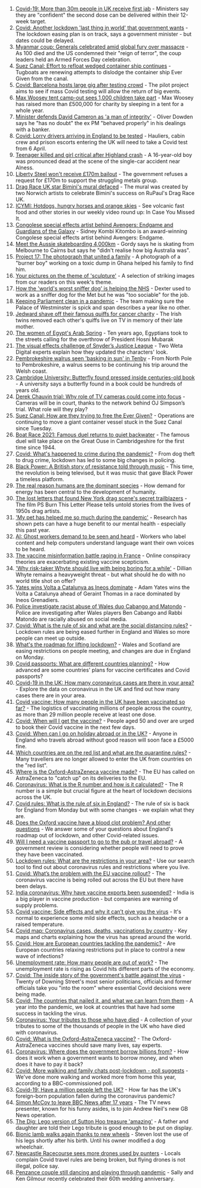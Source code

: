 1. [Covid-19: More than 30m people in UK receive first jab](https://www.bbc.co.uk/news/uk-56554905) - Ministers say they are "confident" the second dose can be delivered within their 12-week target.
2. [Covid: Another lockdown 'last thing in world' that government wants](https://www.bbc.co.uk/news/uk-56553128) - The lockdown easing plan is on track, says a government minister - but dates could be delayed.
3. [Myanmar coup: Generals celebrated amid global fury over massacre](https://www.bbc.co.uk/news/world-asia-56547381) - As 100 died and the US condemned their "reign of terror", the coup leaders held an Armed Forces Day celebration.
4. [Suez Canal: Effort to refloat wedged container ship continues](https://www.bbc.co.uk/news/world-middle-east-56547383) - Tugboats are renewing attempts to dislodge the container ship Ever Given from the canal.
5. [Covid: Barcelona hosts large gig after testing crowd](https://www.bbc.co.uk/news/world-europe-56556451) - The pilot project aims to see if mass Covid testing will allow the return of big events.
6. [Max Woosey tent camp-out sees 1,000 children take part](https://www.bbc.co.uk/news/uk-england-devon-56548931) - Max Woosey has raised more than £500,000 for charity by sleeping in a tent for a whole year.
7. [Minister defends David Cameron as 'a man of integrity'](https://www.bbc.co.uk/news/uk-politics-56555368) - Oliver Dowden says he "has no doubt" the ex PM "behaved properly" in his dealings with a banker.
8. [Covid: Lorry drivers arriving in England to be tested](https://www.bbc.co.uk/news/uk-politics-56555775) - Hauliers, cabin crew and prison escorts entering the UK will need to take a Covid test from 6 April.
9. [Teenager killed and girl critical after Highland crash](https://www.bbc.co.uk/news/uk-scotland-highlands-islands-56557227) - A 16-year-old boy was pronounced dead at the scene of the single-car accident near Alness.
10. [Liberty Steel won't receive £170m bailout](https://www.bbc.co.uk/news/business-56554590) - The government refuses a request for £170m to support the struggling metals group.
11. [Drag Race UK star Bimini's mural defaced](https://www.bbc.co.uk/news/uk-england-norfolk-56555337) - The mural was created by two Norwich artists to celebrate Bimini's success on RuPaul's Drag Race UK.
12. [ICYMI: Hotdogs, hungry horses and orange skies](https://www.bbc.co.uk/news/world-56540269) - See volcanic fast food and other stories in our weekly video round up: In Case You Missed It.
13. [Congolese special effects artist behind Avengers: Endgame and Guardians of the Galaxy](https://www.bbc.co.uk/news/world-africa-56545250) - Sidney Kombi Kitombo is an award-winning Congolese special effects artist behind Avengers: Endgame.
14. [Meet the Aussie skateboarding 4,000km](https://www.bbc.co.uk/news/world-australia-56438893) - Gordy says he is skating from Melbourne to Cairns but says he "didn't realise how big Australia was".
15. [Project 17: The photograph that united a family](https://www.bbc.co.uk/news/world-africa-56541869) - A photograph of a "burner boy" working on a toxic dump in Ghana helped his family to find him.
16. [Your pictures on the theme of 'sculpture'](https://www.bbc.co.uk/news/in-pictures-56538913) - A selection of striking images from our readers on this week's theme.
17. [How the 'world's worst sniffer dog' is helping the NHS](https://www.bbc.co.uk/news/uk-england-london-56375874) - Dexter used to work as a sniffer dog for the Met but he was "too sociable" for the job.
18. [Keeping Parliament clean in a pandemic](https://www.bbc.co.uk/news/uk-politics-56541374) - The team making sure the Palace of Westminster is spick and span describes a year like no other.
19. [Jedward shave off their famous quiffs for cancer charity](https://www.bbc.co.uk/news/world-europe-56552055) - The Irish twins removed each other's quiffs live on TV in memory of their late mother.
20. [The women of Egypt's Arab Spring](https://www.bbc.co.uk/news/stories-56195248) - Ten years ago, Egyptians took to the streets calling for the overthrow of President Hosni Mubarak
21. [The visual effects challenge of Snyder’s Justice League](https://www.bbc.co.uk/news/technology-56528052) - Two Weta Digital experts explain how they updated the characters' look.
22. [Pembrokeshire walrus seen 'basking in sun' in Tenby](https://www.bbc.co.uk/news/uk-wales-56550854) - From North Pole to Pembrokeshire, a walrus seems to be continuing his trip around the Welsh coast.
23. [Cambridge University: Butterfly found pressed inside centuries-old book](https://www.bbc.co.uk/news/uk-england-cambridgeshire-56551453) - A university says a butterfly found in a book could be hundreds of years old.
24. [Derek Chauvin trial: Why role of TV cameras could come into focus](https://www.bbc.co.uk/news/world-us-canada-56512090) - Cameras will be in court, thanks to the network behind OJ Simpson’s trial. What role will they play?
25. [Suez Canal: How are they trying to free the Ever Given?](https://www.bbc.co.uk/news/56523659) - Operations are continuing to move a giant container vessel stuck in the Suez Canal since Tuesday.
26. [Boat Race 2021: Famous duel returns to quiet backwater](https://www.bbc.co.uk/news/uk-england-cambridgeshire-56338056) - The famous duel will take place on the Great Ouse in Cambridgeshire for the first time since 1944.
27. [Covid: What's happened to crime during the pandemic?](https://www.bbc.co.uk/news/56463680) - From dog theft to drug crime, lockdown has led to some big changes in policing.
28. [Black Power: A British story of resistance told through music](https://www.bbc.co.uk/news/stories-56529301) - This time, the revolution is being televised, but it was music that gave Black Power a timeless platform.
29. [The real reason humans are the dominant species](https://www.bbc.co.uk/news/science-environment-56544239) - How demand for energy has been central to the development of humanity.
30. [The lost letters that found New York drag scene's secret trailblazers](https://www.bbc.co.uk/news/entertainment-arts-56537339) - The film PS Burn This Letter Please tells untold stories from the lives of 1950s drag artists.
31. ['My pet has helped me so much during the pandemic'](https://www.bbc.co.uk/news/newsbeat-56537990) - Research has shown pets can have a huge benefit to our mental health - especially this past year.
32. [AI: Ghost workers demand to be seen and heard](https://www.bbc.co.uk/news/technology-56414491) - Workers who label content and help computers understand language want their own voices to be heard.
33. [The vaccine misinformation battle raging in France](https://www.bbc.co.uk/news/blogs-trending-56526265) - Online conspiracy theories are exacerbating existing vaccine scepticism.
34. ['Why risk-taker Whyte should live with being boring for a while'](https://www.bbc.co.uk/sport/boxing/56553257) - Dillian Whyte remains a heavyweight threat - but what should he do with no world title shot on offer?
35. [Yates wins Volta a Catalunya as Ineos dominate](https://www.bbc.co.uk/sport/cycling/56556816) - Adam Yates wins the Volta a Catalunya ahead of Geraint Thomas in a race dominated by Ineos Grenadiers.
36. [Police investigate racist abuse of Wales duo Cabango and Matondo](https://www.bbc.co.uk/sport/football/56555396) - Police are investigating after Wales players Ben Cabango and Rabbi Matondo are racially abused on social media.
37. [Covid: What is the rule of six and what are the social distancing rules?](https://www.bbc.co.uk/news/uk-51506729) - Lockdown rules are being eased further in England and Wales so more people can meet up outside.
38. [What's the roadmap for lifting lockdown?](https://www.bbc.co.uk/news/explainers-52530518) - Wales and Scotland are easing restrictions on people meeting, and changes are due in England on Monday.
39. [Covid passports: What are different countries planning?](https://www.bbc.co.uk/news/world-europe-56522408) - How advanced are some countries' plans for vaccine certificates and Covid passports?
40. [Covid-19 in the UK: How many coronavirus cases are there in your area?](https://www.bbc.co.uk/news/uk-51768274) - Explore the data on coronavirus in the UK and find out how many cases there are in your area.
41. [Covid vaccine: How many people in the UK have been vaccinated so far?](https://www.bbc.co.uk/news/health-55274833) - The logistics of vaccinating millions of people across the country, as more than 29 million people receive at least one dose.
42. [Covid: When will I get the vaccine?](https://www.bbc.co.uk/news/health-55045639) - People aged 50 and over are urged to book their Covid vaccine in the next few days.
43. [Covid: When can I go on holiday abroad or in the UK?](https://www.bbc.co.uk/news/explainers-52646738) - Anyone in England who travels abroad without good reason will soon face a £5000 fine.
44. [Which countries are on the red list and what are the quarantine rules?](https://www.bbc.co.uk/news/explainers-52544307) - Many travellers are no longer allowed to enter the UK from countries on the "red list".
45. [Where is the Oxford-AstraZeneca vaccine made?](https://www.bbc.co.uk/news/56483766) - The EU has called on AstraZeneca to "catch up" on its deliveries to the EU.
46. [Coronavirus: What is the R number and how is it calculated?](https://www.bbc.co.uk/news/health-52473523) - The R number is a simple but crucial figure at the heart of lockdown decisions across the UK.
47. [Covid rules: What is the rule of six in England?](https://www.bbc.co.uk/news/health-56526587) - The rule of six is back for England from Monday but with some changes - we explain what they are.
48. [Does the Oxford vaccine have a blood clot problem? And other questions](https://www.bbc.co.uk/news/world-asia-china-51176409) - We answer some of your questions about England's roadmap out of lockdown, and other Covid-related issues.
49. [Will I need a vaccine passport to go to the pub or travel abroad?](https://www.bbc.co.uk/news/explainers-55718553) - A government review is considering whether people will need to prove they have been vaccinated.
50. [Lockdown rules: What are the restrictions in your area?](https://www.bbc.co.uk/news/uk-54373904) - Use our search tool to find out about coronavirus rules and restrictions where you live.
51. [Covid: What’s the problem with the EU vaccine rollout?](https://www.bbc.co.uk/news/explainers-52380823) - The coronavirus vaccine is being rolled out across the EU but there have been delays.
52. [India coronavirus: Why have vaccine exports been suspended?](https://www.bbc.co.uk/news/world-asia-india-55571793) - India is a big player in vaccine production - but companies are warning of supply problems.
53. [Covid vaccine: Side effects and why it can’t give you the virus](https://www.bbc.co.uk/news/health-56437270) - It's normal to experience some mild side effects, such as a headache or a raised temperature.
54. [Covid map: Coronavirus cases, deaths, vaccinations by country](https://www.bbc.co.uk/news/world-51235105) - Key maps and charts explaining how the virus has spread around the world.
55. [Covid: How are European countries tackling the pandemic?](https://www.bbc.co.uk/news/explainers-53640249) - Are European countries relaxing restrictions put in place to control a new wave of infections?
56. [Unemployment rate: How many people are out of work?](https://www.bbc.co.uk/news/business-52660591) - The unemployment rate is rising as Covid hits different parts of the economy.
57. [Covid: The inside story of the government's battle against the virus](https://www.bbc.co.uk/news/uk-politics-56361599) - Twenty of Downing Street's most senior politicians, officials and former officials take you "into the room" where essential Covid decisions were being made.
58. [Covid: The countries that nailed it, and what we can learn from them](https://www.bbc.co.uk/news/uk-56455030) - A year into the pandemic, we look at countries that have had some success in tackling the virus.
59. [Coronavirus: Your tributes to those who have died](https://www.bbc.co.uk/news/uk-52676411) - A collection of your tributes to some of the thousands of people in the UK who have died with coronavirus.
60. [Covid: What is the Oxford-AstraZeneca vaccine?](https://www.bbc.co.uk/news/health-55302595) - The Oxford-AstraZeneca vaccines should save many lives, say experts.
61. [Coronavirus: Where does the government borrow billions from?](https://www.bbc.co.uk/news/business-50504151) - How does it work when a government wants to borrow money, and when does it have to pay it back?
62. [Covid: More walking and family chats post-lockdown - poll suggests](https://www.bbc.co.uk/news/uk-56490823) - We've done more walking and worked more from home this year, according to a BBC-commissioned poll.
63. [Covid-19: Have a million people left the UK?](https://www.bbc.co.uk/news/uk-56435100) - How far has the UK's foreign-born population fallen during the coronavirus pandemic?
64. [Simon McCoy to leave BBC News after 17 years](https://www.bbc.co.uk/news/entertainment-arts-56520791) - The TV news presenter, known for his funny asides, is to join Andrew Neil's new GB News operation.
65. [The Dig: Lego version of Sutton Hoo treasure 'amazing'](https://www.bbc.co.uk/news/uk-england-suffolk-56523779) - A father and daughter are told their Lego tribute is good enough to be put on display.
66. [Bionic lamb walks again thanks to new wheels](https://www.bbc.co.uk/news/uk-england-leeds-56513916) - Steven lost the use of his legs shortly after his birth. Until his owner modified a dog wheelchair.
67. [Newcastle Racecourse sees more drones used by punters](https://www.bbc.co.uk/news/uk-england-tyne-56502915) - Locals complain Covid travel rules are being broken, but flying drones is not illegal, police say.
68. [Penzance couple still dancing and playing through pandemic](https://www.bbc.co.uk/news/uk-england-cornwall-56487152) - Sally and Ken Gilmour recently celebrated their 60th wedding anniversary.
